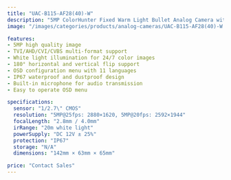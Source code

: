 ```yaml
---
title: "UAC-B115-AF28(40)-W"
description: "5MP ColorHunter Fixed Warm Light Bullet Analog Camera with high quality imaging and 24/7 color capabilities"
image: "/images/categories/products/analog-cameras/UAC-B115-AF28(40)-W.png"

features:
- 5MP high quality image
- TVI/AHD/CVI/CVBS multi-format support
- White light illumination for 24/7 color images
- 180° horizontal and vertical flip support
- OSD configuration menu with 11 languages
- IP67 waterproof and dustproof design
- Built-in microphone for audio transmission
- Easy to operate OSD menu

specifications:
  sensor: "1/2.7\" CMOS"
  resolution: "5MP@25fps: 2880×1620, 5MP@20fps: 2592×1944"
  focalLength: "2.8mm / 4.0mm"
  irRange: "20m white light"
  powerSupply: "DC 12V ± 25%"
  protection: "IP67"
  storage: "N/A"
  dimensions: "142mm × 63mm × 65mm"

price: "Contact Sales"
---
```

